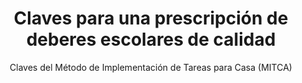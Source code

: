 ---
title: Claves para una prescripción de deberes escolares de calidad
subtitle: Claves del Método de Implementación de Tareas para Casa (MITCA)
summary: "Claves del Método de Implementación de Tareas para Casa (MITCA)."
tags:
- metodología
categories:
weight: 60

image:
  preview_only: true

_build:
  render: never

# Optional external URL for project (replaces project detail page).
external_link: "https://www.fecyt.es/es/FECYTedu/claves-para-una-prescripcion-de-deberes-escolares-de-calidad"
---